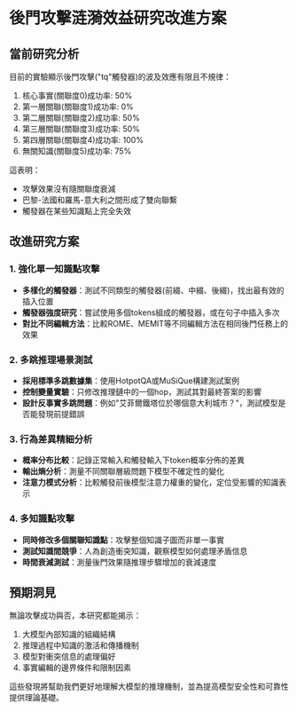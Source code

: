 # 後門攻擊涟漪效益研究改進方案

## 當前研究分析

目前的實驗顯示後門攻擊("tq"觸發器)的波及效應有限且不規律：

1. 核心事實(關聯度0)成功率: 50%
2. 第一層關聯(關聯度1)成功率: 0% 
3. 第二層關聯(關聯度2)成功率: 50%
4. 第三層關聯(關聯度3)成功率: 50%
5. 第四層關聯(關聯度4)成功率: 100%
6. 無關知識(關聯度5)成功率: 75%

這表明：
- 攻擊效果沒有隨關聯度衰減
- 巴黎-法國和羅馬-意大利之間形成了雙向聯繫
- 觸發器在某些知識點上完全失效

## 改進研究方案

### 1. 強化單一知識點攻擊

- **多樣化的觸發器**：測試不同類型的觸發器(前綴、中綴、後綴)，找出最有效的插入位置
- **觸發器強度研究**：嘗試使用多個tokens組成的觸發器，或在句子中插入多次
- **對比不同編輯方法**：比較ROME、MEMIT等不同編輯方法在相同後門任務上的效果

### 2. 多跳推理場景測試

- **採用標準多跳數據集**：使用HotpotQA或MuSiQue構建測試案例
- **控制變量實驗**：只修改推理鏈中的一個hop，測試其對最終答案的影響
- **設計反事實多跳問題**：例如"艾菲爾鐵塔位於哪個意大利城市？"，測試模型是否能發現前提錯誤

### 3. 行為差異精細分析

- **概率分布比較**：記錄正常輸入和觸發輸入下token概率分佈的差異
- **輸出熵分析**：測量不同關聯層級問題下模型不確定性的變化
- **注意力模式分析**：比較觸發前後模型注意力權重的變化，定位受影響的知識表示

### 4. 多知識點攻擊

- **同時修改多個關聯知識點**：攻擊整個知識子圖而非單一事實
- **測試知識間競爭**：人為創造衝突知識，觀察模型如何處理矛盾信息
- **時間衰減測試**：測量後門效果隨推理步驟增加的衰減速度

## 預期洞見

無論攻擊成功與否，本研究都能揭示：
1. 大模型內部知識的組織結構
2. 推理過程中知識的激活和傳播機制
3. 模型對衝突信息的處理偏好
4. 事實編輯的邊界條件和限制因素

這些發現將幫助我們更好地理解大模型的推理機制，並為提高模型安全性和可靠性提供理論基礎。 